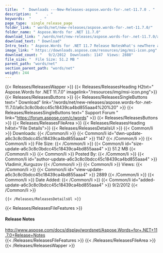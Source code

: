 ```yaml
---
title:  "  Downloads ---New-Releases-aspose.words-for-.net-11.7.0 . " 
description:  "    . " 
keywords:  "    . " 
page_type:  single_release_page
folder_link: " words/net/new-releases/aspose.words-for-.net-11.7.0/"
folder_name: " Aspose.Words for .NET 11.7.0"
download_link: " /words/net/new-releases/aspose.words-for-.net-11.7.0/a6c3c8c0bdcc45c18439ca4bd855aaa4"
download_text: " Download"
Intro_text: " Aspose.Words for .NET 11.7 Release NotesWhat's newThere are 195 improvements and..."
image_link: " https://downloads.aspose.com/resources/img/msi-icon.png"
download_count: "   9/2/2012  Downloads: 1147  Views: 2888"
file_size: "  File Size: 51.2 MB "
parent_path: "words/net"
section_parent_path: "words/net"
weight: 244 
---
```


{{< Releases/ReleasesWapper >}}
  {{< Releases/ReleasesHeading H2txt=" Aspose.Words for .NET 11.7.0" imagelink="/resources/img/msi-icon.png">}}
  {{< Releases/ReleasesButtons >}}
    {{< Releases/ReleasesSingleButtons text=" Download" link="/words/net/new-releases/aspose.words-for-.net-11.7.0/a6c3c8c0bdcc45c18439ca4bd855aaa4%20%20" >}}
    {{< Releases/ReleasesSingleButtons text=" Support Forum " link="https://forum.aspose.com/c/words" >}}
  {{< Releases/ReleasesButtons >}}
  {{< Releases/ReleasesFileArea >}}
    {{< Releases/ReleasesHeading h4txt="File Details">}}
    {{< Releases/ReleasesDetailsUl >}}
            {{< Common/li  >}} Downloads: {{< /Common/li >}} 
      {{< Common/li id="dwn-update-a6c3c8c0bdcc45c18439ca4bd855aaa4" >}} 1147 {{< /Common/li >}} 
      {{< Common/li  >}} File Size: {{< /Common/li >}} 
      {{< Common/li id="size-update-a6c3c8c0bdcc45c18439ca4bd855aaa4" >}} 51.2 MB {{< /Common/li >}} 
      {{< Common/li  >}} Posted By: {{< /Common/li >}} 
      {{< Common/li id="author-update-a6c3c8c0bdcc45c18439ca4bd855aaa4" >}} Vladimir_Kurguzov {{< /Common/li >}} 
      {{< Common/li  >}} Views: {{< /Common/li >}} 
      {{< Common/li id="view-update-a6c3c8c0bdcc45c18439ca4bd855aaa4" >}} 2889 {{< /Common/li >}} 
      {{< Common/li  >}} Date Added: {{< /Common/li >}} 
      {{< Common/li id="added-update-a6c3c8c0bdcc45c18439ca4bd855aaa4" >}} 9/2/2012 {{< /Common/li >}} 

    {{< /Releases/ReleasesDetailsUl >}}

  {{< Releases/ReleasesFileFeatures >}}
      <h4>Release Notes</h4><div><a href="http://www.aspose.com/docs/display/wordsnet/Aspose.Words+for+.NET+11.7.0+Release+Notes">http://www.aspose.com/docs/display/wordsnet/Aspose.Words+for+.NET+11.7.0+Release+Notes</a></div>
  {{< /Releases/ReleasesFileFeatures >}}
 {{< /Releases/ReleasesFileArea >}}
{{< /Releases/ReleasesWapper >}}


